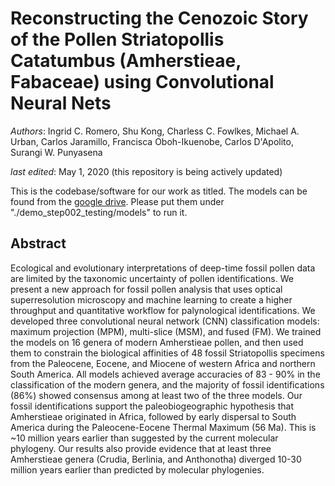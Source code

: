 # Reconstructing the Cenozoic Story of the Pollen Striatopollis Catatumbus (Amherstieae, Fabaceae) using Convolutional Neural Nets

*Authors*: Ingrid C. Romero, Shu Kong, Charless C. Fowlkes, Michael A. Urban, Carlos Jaramillo, Francisca Oboh-Ikuenobe, Carlos D'Apolito, Surangi W. Punyasena

*last edited*: May 1, 2020 (this repository is being actively updated)


This is the codebase/software for our work as titled. The models can be found from the [google drive](https://drive.google.com/open?id=1Qx5tEvGN5OKvTUt1s9u3a8LL4STXuHjt). Please put them under "./demo_step002_testing/models" to run it. 


## Abstract

Ecological and evolutionary interpretations of deep-time fossil pollen data are limited by the taxonomic uncertainty of pollen identifications. We present a new approach for fossil pollen analysis that uses optical superresolution microscopy and machine learning to create a higher throughput and quantitative workflow for palynological identifications. We developed three convolutional neural network (CNN) classification models: maximum projection (MPM), multi-slice (MSM), and fused (FM). We trained the models on 16 genera of modern Amherstieae pollen, and then used them to constrain the biological affinities of 48 fossil Striatopollis specimens from the Paleocene, Eocene, and Miocene of western Africa and northern South America. All models achieved average accuracies of 83 - 90% in the classification of the modern genera, and the majority of fossil identifications (86%) showed consensus among at least two of the three models. Our fossil identifications support the paleobiogeographic hypothesis that Amherstieae originated in Africa, followed by early dispersal to South America during the Paleocene-Eocene Thermal Maximum (56 Ma). This is ~10 million years earlier than suggested by the current molecular phylogeny. Our results also provide evidence that at least three Amherstieae genera (Crudia, Berlinia, and Anthonotha) diverged 10-30 million years earlier than predicted by molecular phylogenies.


